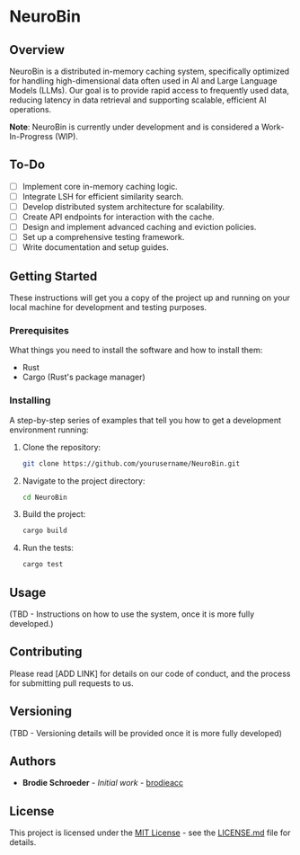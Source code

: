 # NeuroBin

## Overview

NeuroBin is a distributed in-memory caching system, specifically optimized for handling high-dimensional data often used in AI and Large Language Models (LLMs). Our goal is to provide rapid access to frequently used data, reducing latency in data retrieval and supporting scalable, efficient AI operations. 

**Note**: NeuroBin is currently under development and is considered a Work-In-Progress (WIP).

## To-Do

- [ ] Implement core in-memory caching logic.
- [ ] Integrate LSH for efficient similarity search.
- [ ] Develop distributed system architecture for scalability.
- [ ] Create API endpoints for interaction with the cache.
- [ ] Design and implement advanced caching and eviction policies.
- [ ] Set up a comprehensive testing framework.
- [ ] Write documentation and setup guides.

## Getting Started

These instructions will get you a copy of the project up and running on your local machine for development and testing purposes.

### Prerequisites

What things you need to install the software and how to install them:

- Rust
- Cargo (Rust's package manager)

### Installing

A step-by-step series of examples that tell you how to get a development environment running:

1. Clone the repository:
   ```bash
   git clone https://github.com/yourusername/NeuroBin.git

2. Navigate to the project directory:
   ```bash
   cd NeuroBin

3. Build the project:
   ```bash
   cargo build

4. Run the tests:
   ```bash
   cargo test

## Usage

(TBD - Instructions on how to use the system, once it is more fully developed.)

## Contributing

Please read [ADD LINK] for details on our code of conduct, and the process for submitting pull requests to us.

## Versioning

(TBD - Versioning details will be provided once it is more fully developed)

## Authors

- **Brodie Schroeder** - *Initial work* - [brodieacc](https://github.com/brodieacc/)

## License

This project is licensed under the [MIT License](LICENSE) - see the [LICENSE.md](LICENSE) file for details.
